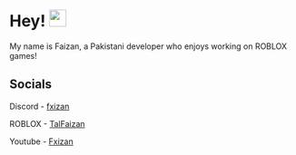 # Hey! <img src = "https://gifdb.com/images/high/cute-wave-emoji-hand-59s88kk0zj3xho40.webp" width = "30" height = "30">

My name is Faizan, a Pakistani developer who enjoys working on ROBLOX games! <img src = "https://cdn.pixabay.com/animation/2022/09/06/03/13/03-13-18-245_512.gif" width = "23" height = "12">

## Socials

Discord - [fxizan](https://discord.com/users/1149037735013789819)

ROBLOX - [TalFaizan](https://www.roblox.com/users/110172890/profile)

Youtube - [Fxizan](https://www.youtube.com/@Fxizan)

